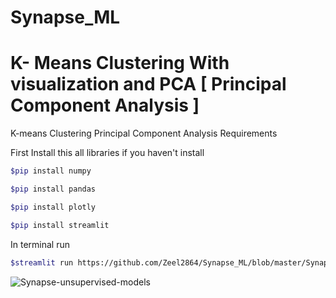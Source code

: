 # Synapse_ML
# K- Means Clustering With visualization and PCA [ Principal Component Analysis ]  
K-means Clustering
Principal Component Analysis Requirements

First Install this all libraries if you haven't install
```bash   
$pip install numpy

$pip install pandas

$pip install plotly

$pip install streamlit
```

In terminal run
```bash
$streamlit run https://github.com/Zeel2864/Synapse_ML/blob/master/Synapse/Synapse%20Unsupervised%20Model.py
```

![Synapse-unsupervised-models](https://user-images.githubusercontent.com/53400783/93321424-c1fdab80-f82f-11ea-9ac8-05ce4b55f1c3.gif)






